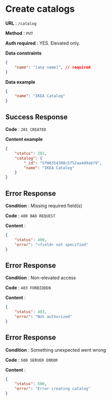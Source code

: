 # Create catalogs

**URL** : `/catalog`

**Method** : `PUT`

**Auth required** : YES. Elevated only.

**Data constraints**

```json
{
    "name": "[any name]", // required
}
```

**Data example**

```json
{
    "name": "IKEA Catalog"
}
```

## Success Response

**Code** : `201 CREATED`

**Content example**

```json
{
    "status": 201,
    "catalog": {
        "_id": "5f08354398c5f52aa4d9ab79",
        "name": "IKEA Catalog"
    }
}
```

## Error Response

**Condition** : Missing required field(s)

**Code** : `400 BAD REQUEST`

**Content** :

```json
{
    "status": 400,
    "error": "<field> not specified"
}
```

## Error Response

**Condition** : Non-elevated access

**Code** : `403 FORBIDDEN`

**Content** :

```json
{
    "status": 403,
    "error": "Not authorized"
}
```

## Error Response

**Condition** : Something unexpected went wrong

**Code** : `500 SERVER ERROR`

**Content** :

```json
{
    "status": 500,
    "error": "Error creating catalog"
}
```